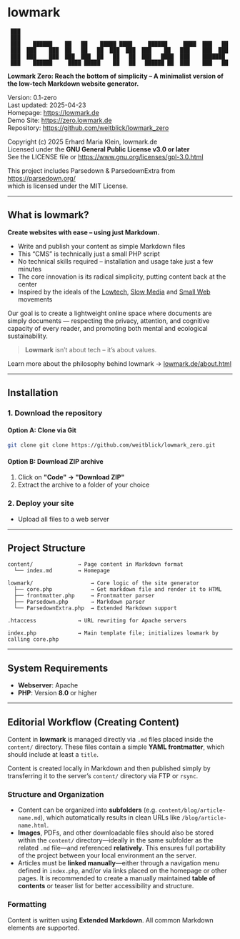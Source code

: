 # lowmark

```
 ███
 ███
 ███    ██████    ██   ██    █████ ████     ██████     ████  ███   ██
 ███  ███    ███  ██   ██   ██  ███  ███  ███    ██   ███    ███  ███
 ███  ███    ███  ███  ███  ██   ██   ██  ███   ████  ███    ███████
 ███    ██████     ████ █████    ██   ██   ██████ ██  ███    ███   ██
```

**Lowmark Zero: Reach the bottom of simplicity – A minimalist version of the low-tech Markdown website generator.**

Version: 0.1-zero  
Last updated: 2025-04-23  
Homepage: https://lowmark.de  
Demo Site: https://zero.lowmark.de  
Repository: https://github.com/weitblick/lowmark_zero

Copyright (c) 2025 Erhard Maria Klein, lowmark.de  
Licensed under the **GNU General Public License v3.0 or later**  
See the LICENSE file or <https://www.gnu.org/licenses/gpl-3.0.html>

This project includes Parsedown & ParsedownExtra from https://parsedown.org/  
which is licensed under the MIT License.

---

## What is lowmark?

**Create websites with ease – using just Markdown.**

- Write and publish your content as simple Markdown files
- This “CMS” is technically just a small PHP script
- No technical skills required – installation and usage take just a few minutes
- The core innovation is its radical simplicity, putting content back at the center
- Inspired by the ideals of the [Lowtech](https://solar.lowtechmagazine.com/), [Slow Media](https://www.slow-media.net/manifest) and [Small Web](https://smallweb.page/home) movements

Our goal is to create a lightweight online space where documents are simply documents — respecting the privacy, attention, and cognitive capacity of every reader, and promoting both mental and ecological sustainability.

> **Lowmark** isn’t about tech – it’s about values.

Learn more about the philosophy behind lowmark → [lowmark.de/about.html](https://lowmark.de/about.html)

---

## Installation

### 1. Download the repository

#### Option A: Clone via Git

```bash
git clone git clone https://github.com/weitblick/lowmark_zero.git
```

#### Option B: Download ZIP archive

1. Click on **"Code" → "Download ZIP"**
2. Extract the archive to a folder of your choice

### 2. Deploy your site

- Upload all files to a web server

  

---

## Project Structure

```
content/              → Page content in Markdown format
  └── index.md        → Homepage

lowmark/                  → Core logic of the site generator
  ├── core.php            → Get markdown file and render it to HTML
  ├── frontmatter.php     → Frontmatter parser
  ├── Parsedown.php       → Markdown parser
  └── ParsedownExtra.php  → Extended Markdown support

.htaccess             → URL rewriting for Apache servers

index.php             → Main template file; initializes lowmark by calling core.php

```

---

## System Requirements

- **Webserver**: Apache
- **PHP**: Version **8.0** or higher

---

## Editorial Workflow (Creating Content)

Content in **lowmark** is managed directly via `.md` files placed inside the `content/` directory. These files contain a simple **YAML frontmatter**, which should include at least a `title`.

Content is created locally in Markdown and then published simply by transferring it to the server’s `content/` directory via FTP or `rsync`.

### Structure and Organization

- Content can be organized into **subfolders** (e.g. `content/blog/article-name.md`), which automatically results in clean URLs like `/blog/article-name.html`.
- **Images**, PDFs, and other downloadable files should also be stored within the `content/` directory—ideally in the same subfolder as the related `.md` file—and referenced **relatively**. This ensures full portability of the project between your local environment an the server.
- Articles must be **linked manually**—either through a navigation menu defined in `index.php`, and/or via links placed on the homepage or other pages. It is recommended to create a manually maintained **table of contents** or teaser list for better accessibility and structure.

### Formatting

Content is written using **Extended Markdown**. All common Markdown elements are supported.

